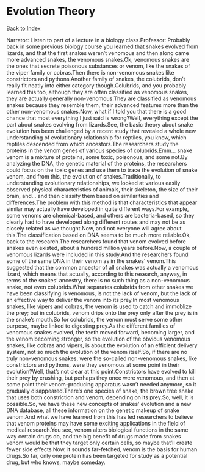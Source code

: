# Evolution Theory
[Back to Index](https://github.com/windows10010/tpoExtractor/blob/master/README.md)

Narrator: Listen to part of a lecture in a biology class.Professor: Probably back in some previous biology course you learned that snakes evolved from lizards, and that the first snakes weren’t venomous and then along came more advanced snakes, the venomous snakes.Ok, venomous snakes are the ones that secrete poisonous substances or venom, like the snakes of the viper family or cobras.Then there is non-venomous snakes like constrictors and pythons.Another family of snakes, the colubrids, don’t really fit neatly into either category though.Colubrids, and you probably learned this too, although they are often classified as venomous snakes, they are actually generally non-venomous.They are classified as venomous snakes because they resemble them, their advanced features more than the other non-venomous snakes.Now, what if I told you that there is a good chance that most everything I just said is wrong?Well, everything except the part about snakes evolving from lizards.See, the basic theory about snake evolution has been challenged by a recent study that revealed a whole new understanding of evolutionary relationship for reptiles, you know, which reptiles descended from which ancestors.The researchers study the proteins in the venom genes of various species of colubrids.Emm... snake venom is a mixture of proteins, some toxic, poisonous, and some not.By analyzing the DNA, the genetic material of the proteins, the researchers could focus on the toxic genes and use them to trace the evolution of snake venom, and from this, the evolution of snakes.Traditionally, to understanding evolutionary relationships, we looked at various easily observed physical characteristics of animals, their skeleton, the size of their brain, and... and then classify them based on similarities and differences.The problem with this method is that characteristics that appear similar may actually have developed in quite different ways.For example, some venoms are chemical-based, and others are bacteria-based, so they clearly had to have developed along different routes and may not be as closely related as we thought.Now, and not everyone will agree about this.The classification based on DNA seems to be much more reliable.Ok, back to the research.The researchers found that venom evolved before snakes even existed, about a hundred million years before.Now, a couple of venomous lizards were included in this study.And the researchers found some of the same DNA in their venom as in the snakes’ venom.This suggested that the common ancestor of all snakes was actually a venomous lizard, which means that actually, according to this research, anyway, in terms of the snakes’ ancestry, there is no such thing as a non-venomous snake, not even colubrids.What separates colubrids from other snakes we have been classifying is venomous, is not the lack of venom, but the lack of an effective way to deliver the venom into its prey.In most venomous snakes, like vipers and cobras, the venom is used to catch and immoblize the prey; but in colubrids, venom drips onto the prey only after the prey is in the snake’s mouth.So for colubrids, the venom must serve some other purpose, maybe linked to digesting prey.As the different families of venomous snakes evolved, the teeth moved forward, becoming larger, and the venom becoming stronger, so the evolution of the obvious venomous snakes, like cobras and vipers, is about the evolution of an efficient delivery system, not so much the evolution of the venom itself.So, if there are no truly non-venomous snakes, were the so-called non-venomous snakes, like constrictors and pythons, were they venomous at some point in their evolution?Well, that’s not clear at this point.Constrictors have evolved to kill their prey by crushing, but perhaps they once were venomous, and then at some point their venom-producing apparatus wasn’t needed anymore, so it gradually disappeared.There’s one species of snake, the brown tree snake that uses both constriction and venom, depending on its prey.So, well, it is possible.So, we have these new concepts of snakes’ evolution and a new DNA database, all these information on the genetic makeup of snake venom.And what we have learned from this has led researchers to believe that venom proteins may have some exciting applications in the field of medical research.You see, venom alters biological functions in the same way certain drugs do, and the big benefit of drugs made from snakes venom would be that they target only certain cells, so maybe that’ll create fewer side effects.Now, it sounds far-fetched, venom is the basis for human drugs.So far, only one protein has been targeted for study as a potential drug, but who knows, maybe someday. 